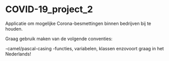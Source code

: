 # COVID-19_project_2
Applicatie om mogelijke Corona-besmettingen binnen bedrijven bij te houden.

Graag gebruik maken van de volgende conventies: 

-camel/pascal-casing<enter>
-functies, variabelen, klassen enzovoort graag in het Nederlands!
